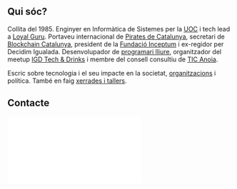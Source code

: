 <!--
body_class: h-card vcard
-->
## Qui sóc?

Collita del <time datetime="1985-09-23" class="dt-bday">1985</time>. <span class="p-role role">Enginyer en Informàtica de Sistemes</span> per la <a class="p-org org h-card" href="https://www.uoc.edu/">UOC</a> i <span class="p-role role">tech lead</span> a <a class="p-org org h-card" href="https://loyal.guru">Loyal Guru</a>. <span class="p-role role">Portaveu internacional</span> de <a class="p-org org h-card" href="https://pirates.cat">Pirates de Catalunya</a>, <span class="p-role role">secretari</span> de <a class="p-org org h-card" href="https://blockchaincatalunya.org/">Blockchain Catalunya</a>, <span class="p-role role">president</span> de la <a class="p-org org h-card" href="https://inceptum.org">Fundació Inceptum</a> i <span class="p-role role">ex-regidor</span> per <span class="p-org org">Decidim Igualada</span>. <span class="p-role role">Desenvolupador</span> de <a class="u-url url" href="https://github.com/imdario">programari lliure</a>, <span class="p-role role">organitzador</span> del meetup <a class="p-org org h-card" href="https://www.meetup.com/es-ES/IGD-Tech-Drinks/">IGD Tech & Drinks</a> i <span class="p-role role">membre del consell consultiu</span> de <a class="p-org org h-card" href="https://www.ticanoia.cat/">TIC Anoia</a>.</p>

Escric sobre tecnologia i el seu impacte en la societat, [organitzacions](/es/posts/introduccion-organizaciones-liquidas) i política. També en faig <a class="u-url url" href="https://speakerdeck.com/dario">xerrades i tallers</a>.

## Contacte

<embed src=".zas/partials/contact.html" type="text/html" />